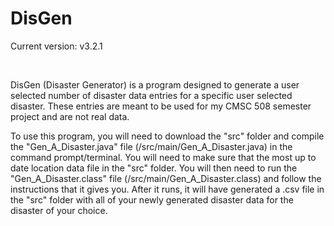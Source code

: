 # DisGen
Current version: v3.2.1

<br>

DisGen (Disaster Generator) is a program designed to generate a user selected number of disaster data entries for a specific user selected disaster. These entries are meant to be used for my CMSC 508 semester project and are not real data.

To use this program, you will need to download the "src" folder and compile the "Gen_A_Disaster.java" file (/src/main/Gen_A_Disaster.java) in the command prompt/terminal. You will need to make sure that the most up to date location data file in the "src" folder. You will then need to run the "Gen_A_Disaster.class" file (/src/main/Gen_A_Disaster.class) and follow the instructions that it gives you. After it runs, it will have generated a .csv file in the "src" folder with all of your newly generated disaster data for the disaster of your choice.
